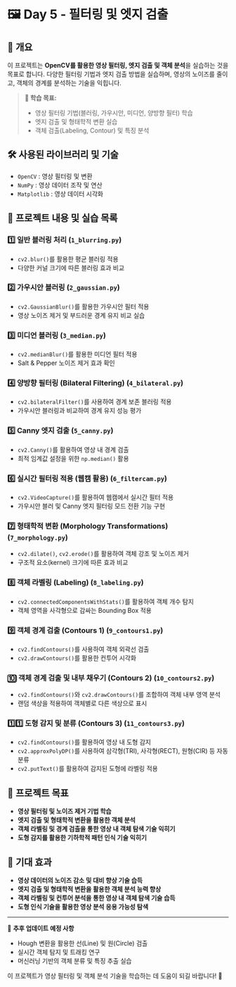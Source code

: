 # 🖼️ Day 5 - 필터링 및 엣지 검출

## 📖 개요
이 프로젝트는 **OpenCV를 활용한 영상 필터링, 엣지 검출 및 객체 분석**을 실습하는 것을 목표로 합니다.
다양한 필터링 기법과 엣지 검출 방법을 실습하며, 영상의 노이즈를 줄이고, 객체의 경계를 분석하는 기술을 익힙니다.

> **🎯 학습 목표:**
> - 영상 필터링 기법(블러링, 가우시안, 미디언, 양방향 필터) 학습
> - 엣지 검출 및 형태학적 변환 실습
> - 객체 검출(Labeling, Contour) 및 특징 분석

## 🛠 사용된 라이브러리 및 기술
- `OpenCV` : 영상 필터링 및 변환
- `NumPy` : 영상 데이터 조작 및 연산
- `Matplotlib` : 영상 데이터 시각화

## 🔬 프로젝트 내용 및 실습 목록
### 1️⃣ **일반 블러링 처리** (`1_blurring.py`)
- `cv2.blur()`를 활용한 평균 블러링 적용
- 다양한 커널 크기에 따른 블러링 효과 비교

### 2️⃣ **가우시안 블러링** (`2_gaussian.py`)
- `cv2.GaussianBlur()`를 활용한 가우시안 필터 적용
- 영상 노이즈 제거 및 부드러운 경계 유지 비교 실습

### 3️⃣ **미디언 블러링** (`3_median.py`)
- `cv2.medianBlur()`를 활용한 미디언 필터 적용
- Salt & Pepper 노이즈 제거 효과 확인

### 4️⃣ **양방향 필터링 (Bilateral Filtering)** (`4_bilateral.py`)
- `cv2.bilateralFilter()`를 사용하여 경계 보존 블러링 적용
- 가우시안 블러링과 비교하여 경계 유지 성능 평가

### 5️⃣ **Canny 엣지 검출** (`5_canny.py`)
- `cv2.Canny()`를 활용하여 영상 내 경계 검출
- 최적 임계값 설정을 위한 `np.median()` 활용

### 6️⃣ **실시간 필터링 적용 (웹캠 활용)** (`6_filtercam.py`)
- `cv2.VideoCapture()`를 활용하여 웹캠에서 실시간 필터 적용
- 가우시안 블러 및 Canny 엣지 필터링 모드 전환 기능 구현

### 7️⃣ **형태학적 변환 (Morphology Transformations)** (`7_morphology.py`)
- `cv2.dilate()`, `cv2.erode()`를 활용하여 객체 강조 및 노이즈 제거
- 구조적 요소(kernel) 크기에 따른 효과 비교

### 8️⃣ **객체 라벨링 (Labeling)** (`8_labeling.py`)
- `cv2.connectedComponentsWithStats()`를 활용하여 객체 개수 탐지
- 객체 영역을 사각형으로 감싸는 Bounding Box 적용

### 9️⃣ **객체 경계 검출 (Contours 1)** (`9_contours1.py`)
- `cv2.findContours()`를 사용하여 객체 외곽선 검출
- `cv2.drawContours()`를 활용한 컨투어 시각화

### 🔟 **객체 경계 검출 및 내부 채우기 (Contours 2)** (`10_contours2.py`)
- `cv2.findContours()`와 `cv2.drawContours()`를 조합하여 객체 내부 영역 분석
- 랜덤 색상을 적용하여 객체별로 다른 색상으로 표시

### 1️⃣1️⃣ **도형 감지 및 분류 (Contours 3)** (`11_contours3.py`)
- `cv2.findContours()`를 활용하여 영상 내 도형 감지
- `cv2.approxPolyDP()`를 사용하여 삼각형(TRI), 사각형(RECT), 원형(CIR) 등 자동 분류
- `cv2.putText()`를 활용하여 감지된 도형에 라벨링 적용

## 🚀 프로젝트 목표
- **영상 필터링 및 노이즈 제거 기법 학습**
- **엣지 검출 및 형태학적 변환을 활용한 객체 분석**
- **객체 라벨링 및 경계 검출을 통한 영상 내 객체 탐색 기술 익히기**
- **도형 감지를 활용한 기하학적 패턴 인식 기술 익히기**

## 📌 기대 효과
- **영상 데이터의 노이즈 감소 및 대비 향상 기술 습득**
- **엣지 검출 및 형태학적 변환을 활용한 객체 분석 능력 향상**
- **객체 라벨링 및 컨투어 분석을 통한 영상 내 객체 탐색 기술 습득**
- **도형 인식 기술을 활용한 영상 분석 응용 가능성 탐색**

---
📢 **추후 업데이트 예정 사항**
- Hough 변환을 활용한 선(Line) 및 원(Circle) 검출
- 실시간 객체 탐지 및 트래킹 연구
- 머신러닝 기반의 객체 분류 및 특징 추출 실습

이 프로젝트가 영상 필터링 및 객체 분석 기술을 학습하는 데 도움이 되길 바랍니다! 🚀

